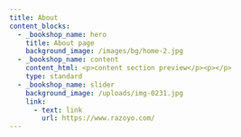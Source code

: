```yaml
---
title: About
content_blocks:
  - _bookshop_name: hero
    title: About page
    background_image: /images/bg/home-2.jpg
  - _bookshop_name: content
    content_html: <p>content section preview</p><p></p>
    type: standard
  - _bookshop_name: slider
    background_image: /uploads/img-0231.jpg
    link:
      - text: link
        url: https://www.razoyo.com/
---
```

